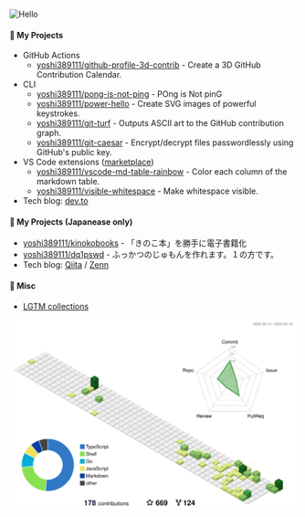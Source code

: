 ![Hello](docs/hello.svg)

#### :rocket: My Projects

* GitHub Actions
    * [yoshi389111/github-profile-3d-contrib](https://github.com/yoshi389111/github-profile-3d-contrib) - Create a 3D GitHub Contribution Calendar.
* CLI
    * [yoshi389111/pong-is-not-ping](https://github.com/yoshi389111/pong-is-not-ping) - POng is Not pinG
    * [yoshi389111/power-hello](https://github.com/yoshi389111/power-hello) - Create SVG images of powerful keystrokes.
    * [yoshi389111/git-turf](https://github.com/yoshi389111/git-turf) - Outputs ASCII art to the GitHub contribution graph.
    * [yoshi389111/git-caesar](https://github.com/yoshi389111/git-caesar) - Encrypt/decrypt files passwordlessly using GitHub's public key.
* VS Code extensions ([marketplace](https://marketplace.visualstudio.com/publishers/yoshi389111))
    * [yoshi389111/vscode-md-table-rainbow](https://github.com/yoshi389111/vscode-md-table-rainbow) - Color each column of the markdown table.
    * [yoshi389111/visible-whitespace](https://github.com/yoshi389111/visible-whitespace) - Make whitespace visible.
* Tech blog: [dev.to](https://dev.to/yoshi389111)

#### :japan: My Projects (Japanease only)

* [yoshi389111/kinokobooks](https://github.com/yoshi389111/kinokobooks) - 「きのこ本」を勝手に電子書籍化
* [yoshi389111/dq1pswd](https://github.com/yoshi389111/dq1pswd) - ふっかつのじゅもんを作れます。１の方です。
* Tech blog: [Qiita](https://qiita.com/yoshi389111) / [Zenn](https://zenn.dev/yoshi389111)

#### :memo: Misc

* [LGTM collections](https://yoshi389111.github.io/yoshi389111/lgtm.html)

![](./profile-3d-contrib/profile-green-animate.svg)
